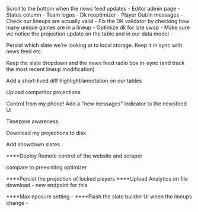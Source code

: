 Scroll to the bottom when the news feed updates - 
Editor admin page - 
Status column - 
Team logos - 
Dk reoptimizer -
Player Out/in messages -
Check our lineups are actually valid - 
Fix the DK validator by checking how many unique games are in a lineup - 
Optimize dk for late swap -
Make sure we notice the projection update on the table and in our data model - 


Persist which slate we're looking at to local storage. Keep it in sync with news feed etc.

Keep the slate dropdown and the news feed radio box in-sync (and track the most recent lineup modification)

Add a short-lived diff highlight/annotation on our tables

Upload competitor projections


Control from my phone!
Add a "new messages" indicator to the newsfeed UI

Timezone awareness

Download my projections to disk

Add showdown slates


****Deploy
Remote control of the website and scraper

compare to preexisting optimizer

****Persist the projection of locked players
****Upload Analytics on file download - new endpoint for this

****Max eposure setting -
****Flash the slate builder UI when the lineups change - 